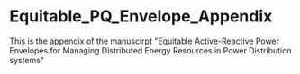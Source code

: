 # Equitable_PQ_Envelope_Appendix
This is the appendix of the manuscirpt "Equitable Active-Reactive Power Envelopes for Managing Distributed Energy Resources in Power Distribution systems"
